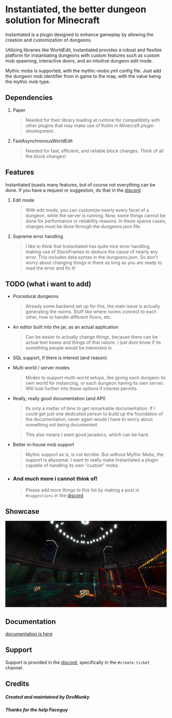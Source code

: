 # Instantiated, the better dungeon solution for Minecraft

Instantiated is a plugin designed to enhance gameplay by allowing the creation and customization of dungeons.

Utilizing libraries like WorldEdit, Instantiated provides a robust and flexible platform for instantiating dungeons with custom features such as custom mob spawning, interactive doors, and an intuitive dungeon edit mode.

Mythic mobs is supported, with the mythic-mobs.yml config file. Just add the dungeon mob identifier from in game to the map, with the value being the mythic mob type.

## Dependencies

1. Paper
    > Needed for their library loading at runtime for compatibility with other plugins that may make use of Kotlin in Minecraft plugin development.

2. FastAsynchronousWorldEdit
    > Needed for fast, efficient, and reliable block changes. Think of all the block changes!

## Features
Instantiated boasts many features, but of course not everything can be done. If you have a request or suggestion, do that in the [discord](https://discord.gg/XggaTq7kjR)

1. Edit mode
        
    >With edit mode, you can customize nearly every facet of a dungeon, while the server is running. Now, some things cannot be done for performance or reliability reasons. In these sparse cases, changes must be done through the dungeons.json file.

2. Supreme error handling
    
    >I like to think that Instantiated has quite nice error handling, making use of StackFrames to deduce the cause of nearly any error. This includes data syntax in the dungeons.json. So don't worry about changing things in there as long as you are ready to read the error and fix it!

## TODO (what i want to add)

* Procedural dungeons
    > Already some backend set up for this, the main issue is actually generating the rooms.
    > Stuff like where rooms connect to each other, how to handle different floors, etc.

* An editor built into the jar, as an actual application
    > Can be easier to actually change things, because there can be actual text boxes
    > and things of that nature. I just dont know if its something people would be interested in

* SQL support, if there is interest (and reason)

* Multi world / server modes
    > Modes to support multi-world setups, like giving each dungeon its own world for instancing, or each dungeon having its own server. Will look further into these options if interest permits.

* Really, really good documentation (and API)
    > Its only a matter of time to get remarkable documentation. If I could get just one dedicated person to build up the foundation of the documentation, never again would I have to worry about something not being documented.
    
    > This also means I want good javadocs, which can be hard.

* Better in-house mob support
    > Mythic support as is, is not terrible. But without Mythic Mobs, the support is abyssmal. I want to really make Instantiated a plugin capable of handling its own "custom" mobs.

* ### And much more i cannot think of!
    > Please add more things to this list by making a post in `#suggestions` in the [discord](https://discord.gg/XggaTq7kjR)

## Showcase
![showcase](./assets/image1.png)

## Documentation

[documentation is here](devmunky.github.io/Instantiated-Public/)

## Support
Support is provided in the [discord](https://discord.gg/XggaTq7kjR), specifically in the `#create-ticket` channel.

## Credits
##### Created and maintained by DevMunky
##### Thanks for the help Faceguy